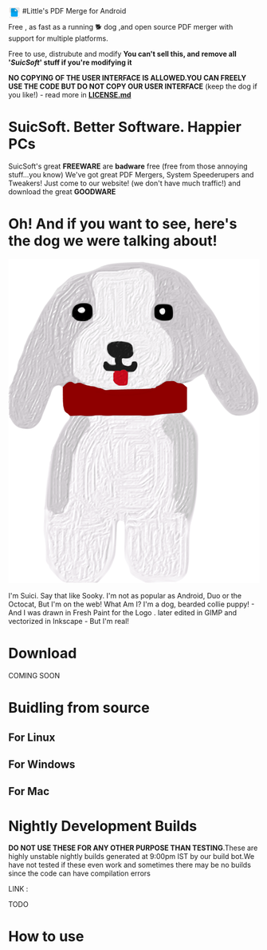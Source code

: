 <img style='float:left; height: 24px; width: 24px; margin-right: 4px;' src='https://raw.githubusercontent.com/SuicSoft/Little-PDF-Merge-Android/developer/src/main/res/mipmap-hdpi/ic_launcher.png'>
#Little's PDF Merge for Android

Free , as fast as a running 🐕 dog ,and open source PDF merger with support for multiple platforms.

Free to use, distrubute and modify 
**You can't sell this, and remove all '*SuicSoft*' stuff if you're modifying it**

**NO COPYING OF THE USER INTERFACE IS ALLOWED.YOU CAN FREELY USE THE CODE BUT DO NOT COPY OUR USER INTERFACE**
(keep the dog if you like!) - read more in [**LICENSE.md**](License.md)

# SuicSoft. Better Software. Happier PCs
SuicSoft's great **FREEWARE** are **badware** free (free from those annoying stuff...you know)
We've got great PDF Mergers, System Speederupers and Tweakers! Just come to our website! (we don't have much traffic!)
and download the great **GOODWARE**

# Oh! And if you want to see, here's the dog we were talking about!

![The cute and cuddly dog](https://raw.githubusercontent.com/SuicSoft/SuicSoft-Art/master/Suici/Suici%20(Original).png)

I'm Suici. Say that like Sooky. I'm not as popular as Android, Duo or the Octocat, But I'm on the web!
What Am I? I'm a dog, bearded collie puppy! - And I was drawn in Fresh Paint for the Logo . later edited in GIMP and vectorized in Inkscape  - But I'm real!

# Download

COMING SOON

# Buidling from source
## For Linux

## For Windows

## For Mac

# Nightly Development Builds
**DO NOT USE THESE FOR ANY OTHER PURPOSE THAN TESTING**.These are highly unstable nightly builds generated at 9:00pm IST by our build bot.We have not tested if these even work and sometimes there may be no builds since the code can have compilation errors

LINK :

TODO

# How to use



